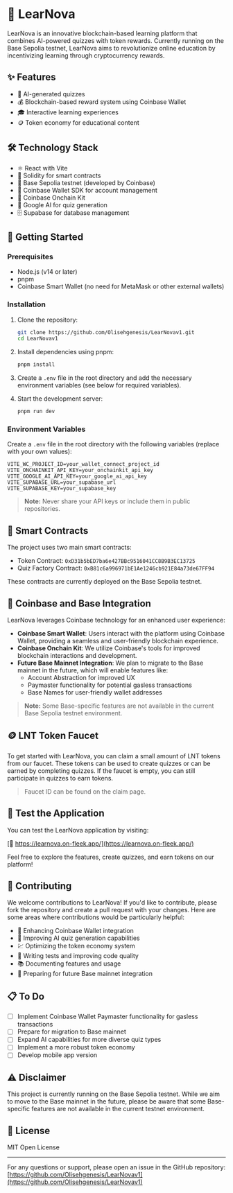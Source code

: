 # 🚀 LearNova

LearNova is an innovative blockchain-based learning platform that combines AI-powered quizzes with token rewards. Currently running on the Base Sepolia testnet, LearNova aims to revolutionize online education by incentivizing learning through cryptocurrency rewards.

## ✨ Features

- 🧠 AI-generated quizzes
- 💰 Blockchain-based reward system using Coinbase Wallet
- 🎓 Interactive learning experiences
- 🪙 Token economy for educational content

## 🛠 Technology Stack

- ⚛️ React with Vite
- 📜 Solidity for smart contracts
- 🔗 Base Sepolia testnet (developed by Coinbase)
- 👛 Coinbase Wallet SDK for account management
- 🔧 Coinbase Onchain Kit
- 🤖 Google AI for quiz generation
- 🗄️ Supabase for database management

## 🚀 Getting Started

### Prerequisites

- Node.js (v14 or later)
- pnpm
- Coinbase Smart Wallet (no need for MetaMask or other external wallets)

### Installation

1. Clone the repository:

   ```bash
   git clone https://github.com/Olisehgenesis/LearNovav1.git
   cd LearNovav1
   ```

2. Install dependencies using pnpm:

   ```bash
   pnpm install
   ```

3. Create a `.env` file in the root directory and add the necessary environment variables (see below for required variables).

4. Start the development server:
   ```bash
   pnpm run dev
   ```

### Environment Variables

Create a `.env` file in the root directory with the following variables (replace with your own values):

```env
VITE_WC_PROJECT_ID=your_wallet_connect_project_id
VITE_ONCHAINKIT_API_KEY=your_onchainkit_api_key
VITE_GOOGLE_AI_API_KEY=your_google_ai_api_key
VITE_SUPABASE_URL=your_supabase_url
VITE_SUPABASE_KEY=your_supabase_key
```

> **Note:** Never share your API keys or include them in public repositories.

## 📜 Smart Contracts

The project uses two main smart contracts:

- Token Contract: `0xD31b5bED7ba6e427BBc9516041CC8B9B3EC13725`
- Quiz Factory Contract: `0xB81c6a996971bE1Ae1246cb921E84a73de67FF94`

These contracts are currently deployed on the Base Sepolia testnet.

## 🔗 Coinbase and Base Integration

LearNova leverages Coinbase technology for an enhanced user experience:

- **Coinbase Smart Wallet**: Users interact with the platform using Coinbase Wallet, providing a seamless and user-friendly blockchain experience.
- **Coinbase Onchain Kit**: We utilize Coinbase's tools for improved blockchain interactions and development.
- **Future Base Mainnet Integration**: We plan to migrate to the Base mainnet in the future, which will enable features like:
  - Account Abstraction for improved UX
  - Paymaster functionality for potential gasless transactions
  - Base Names for user-friendly wallet addresses

> **Note:** Some Base-specific features are not available in the current Base Sepolia testnet environment.

## 🪙 LNT Token Faucet

To get started with LearNova, you can claim a small amount of LNT tokens from our faucet. These tokens can be used to create quizzes or can be earned by completing quizzes. If the faucet is empty, you can still participate in quizzes to earn tokens.

> Faucet ID can be found on the claim page.

## 🧪 Test the Application

You can test the LearNova application by visiting:

[🔗 https://learnova.on-fleek.app/](https://learnova.on-fleek.app/)

Feel free to explore the features, create quizzes, and earn tokens on our platform!

## 🤝 Contributing

We welcome contributions to LearNova! If you'd like to contribute, please fork the repository and create a pull request with your changes. Here are some areas where contributions would be particularly helpful:

- 👛 Enhancing Coinbase Wallet integration
- 🧠 Improving AI quiz generation capabilities
- 💹 Optimizing the token economy system
- 🧪 Writing tests and improving code quality
- 📚 Documenting features and usage
- 🔗 Preparing for future Base mainnet integration

## 📋 To Do

- [ ] Implement Coinbase Wallet Paymaster functionality for gasless transactions
- [ ] Prepare for migration to Base mainnet
- [ ] Expand AI capabilities for more diverse quiz types
- [ ] Implement a more robust token economy
- [ ] Develop mobile app version

## ⚠️ Disclaimer

This project is currently running on the Base Sepolia testnet. While we aim to move to the Base mainnet in the future, please be aware that some Base-specific features are not available in the current testnet environment.

## 📄 License

MIT Open License

---

For any questions or support, please open an issue in the GitHub repository: [https://github.com/Olisehgenesis/LearNovav1](https://github.com/Olisehgenesis/LearNovav1)
